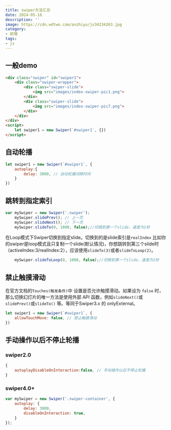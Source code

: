 ```yaml
---
title: swiper方法汇总
date: 2024-05-16
description: ''
image: https://cdn.wdtwo.com/anzhiyu/js34234263.jpg
category: 
- 前端
tags: 
- js
---
```


##  一般demo
```html
<div class="swiper" id="swiper1">
    <div class="swiper-wrapper">
        <div class="swiper-slide">
            <img src="images/index-swiper-pic1.png">
        </div>
        <div class="swiper-slide">
            <img src="images/index-swiper-pic7.png">
        </div>
    </div>
</div>
<script>
    let swiper1 = new Swiper(`#swiper1`, {})
</script>
```

## 自动轮播
```js
let swiper1 = new Swiper(`#swiper1`, {
    autoplay:{
        delay: 3000, // 自动轮播间隔时间
    }
})
```
## 跳转到指定索引
```js
var mySwiper = new Swiper('.swiper');
    mySwiper.slidePrev(); // 上一页
    mySwiper.slideNext(); // 下一页
    mySwiper.slideTo(0, 1000, false);//切换到第一个slide，速度为1秒
```
在Loop模式下Swiper切换到指定slide。切换到的是slide索引是`realIndex`
比如你的swiper是loop模式且只复制一个slide(默认情况)，你想跳转到第三个slide时（activeIndex:3/realIndex:2），应该使用`slideTo(3)`或者`slideToLoop(2)`。
```js
    mySwiper.slideToLoop(0, 1000, false);//切换到第一个slide，速度为1秒
```
## 禁止触摸滑动
在官方文档的`Touches(触发条件)`中
设置是否允许触摸滑动。如果设为 `false` 时，那么切换幻灯片的唯一方法是使用外部 API 函数，例如`slideNext()`或`slidePrev()`或`slideTo()` 等。等同于Swiper3.x 的 onlyExternal。
```js
let swiper1 = new Swiper(`#swiper1`, {
    allowTouchMove: false, // 禁止触摸滑动
})
```

## 手动操作以后不停止轮播
### swiper2.0
```js
{
    autoplayDisableOnInteraction:false, // 手动操作以后不停止轮播
}
```
### swiper4.0+
```js
var mySwiper = new Swiper('.swiper-container', {
    autoplay: {
        delay: 3000,
        disableOnInteraction: true,
    }
});
```



